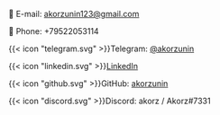 📧 E-mail: <akorzunin123@gmail.com>

📱 Phone: +79522053114

{{< icon "telegram.svg" >}}Telegram: [@akorzunin](https://t.me/akorzunin)

{{< icon "linkedin.svg" >}}[LinkedIn](https://www.linkedin.com/in/alexey-korzunin-297b22219/)

{{< icon "github.svg" >}}GitHub: [akorzunin](https://github.com/akorzunin/)

{{< icon "discord.svg" >}}Discord: akorz / Akorz#7331
